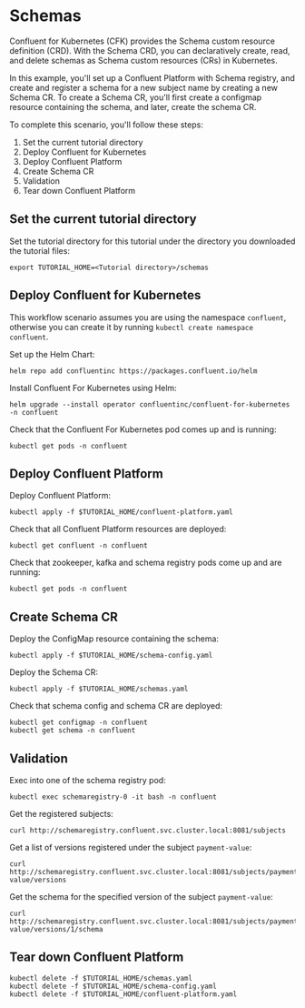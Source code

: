 # Schemas
Confluent for Kubernetes (CFK) provides the Schema custom resource definition (CRD). With the Schema CRD, you can declaratively create, read, and delete schemas as Schema custom resources (CRs) in Kubernetes.

In this example, you'll set up a Confluent Platform with Schema registry, and create and register a schema for a new subject name by creating a new Schema CR. To create a Schema CR, you'll first create a configmap resource containing the schema, and later, create the schema CR. 

To complete this scenario, you'll follow these steps:

1. Set the current tutorial directory
2. Deploy Confluent for Kubernetes
3. Deploy Confluent Platform
4. Create Schema CR 
5. Validation
6. Tear down Confluent Platform

## Set the current tutorial directory

Set the tutorial directory for this tutorial under the directory you downloaded the tutorial files:

```
export TUTORIAL_HOME=<Tutorial directory>/schemas
```

## Deploy Confluent for Kubernetes

This workflow scenario assumes you are using the namespace `confluent`, otherwise you can create it by running ``kubectl create namespace confluent``. 

Set up the Helm Chart:

```
helm repo add confluentinc https://packages.confluent.io/helm
```

Install Confluent For Kubernetes using Helm:

```
helm upgrade --install operator confluentinc/confluent-for-kubernetes -n confluent
```
  
Check that the Confluent For Kubernetes pod comes up and is running:

```
kubectl get pods -n confluent
```

## Deploy Confluent Platform

Deploy Confluent Platform:

```
kubectl apply -f $TUTORIAL_HOME/confluent-platform.yaml
```

Check that all Confluent Platform resources are deployed:

```   
kubectl get confluent -n confluent
```

Check that zookeeper, kafka and schema registry pods come up and are running:

```   
kubectl get pods -n confluent
```

## Create Schema CR 
Deploy the ConfigMap resource containing the schema: 
```
kubectl apply -f $TUTORIAL_HOME/schema-config.yaml
```

Deploy the Schema CR: 
```
kubectl apply -f $TUTORIAL_HOME/schemas.yaml 
```

Check that schema config and schema CR are deployed: 
```
kubectl get configmap -n confluent 
kubectl get schema -n confluent
```

## Validation

Exec into one of the schema registry pod:
```
kubectl exec schemaregistry-0 -it bash -n confluent
```

Get the registered subjects:
```
curl http://schemaregistry.confluent.svc.cluster.local:8081/subjects
```

Get a list of versions registered under the subject `payment-value`: 
```
curl http://schemaregistry.confluent.svc.cluster.local:8081/subjects/payment-value/versions
```

Get the schema for the specified version of the subject `payment-value`: 
```
curl http://schemaregistry.confluent.svc.cluster.local:8081/subjects/payment-value/versions/1/schema
```

## Tear down Confluent Platform

```
kubectl delete -f $TUTORIAL_HOME/schemas.yaml
kubectl delete -f $TUTORIAL_HOME/schema-config.yaml
kubectl delete -f $TUTORIAL_HOME/confluent-platform.yaml
```
